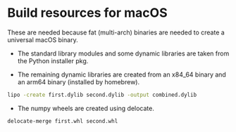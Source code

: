 # Build resources for macOS

These are needed because fat (multi-arch) binaries are needed to create a universal macOS
binary.

- The standard library modules and some dynamic libraries are taken from the Python installer pkg.

- The remaining dynamic libraries are created from an x84_64 binary and an arm64 binary (installed by homebrew).

```bash
lipo -create first.dylib second.dylib -output combined.dylib
```

- The numpy wheels are created using delocate.

```bash
delocate-merge first.whl second.whl
```
